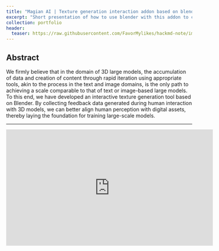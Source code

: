```yaml
---
title: "Magian AI | Texture generation interaction addon based on blender."
excerpt: "Short presentation of how to use blender with this addon to create incredible 3D assets"
collection: portfolio
header:
  teaser: https://raw.githubusercontent.com/FavorMylikes/hackmd-note/img/imgmagian_teaser.jpg
---
```


## Abstract

We firmly believe that in the domain of 3D large models, the accumulation of data and creation of content through rapid iteration using appropriate tools, akin to the process in the text and image domains, is the only path to achieving a scale comparable to that of text or image-based large models. To this end, we have developed an interactive texture generation tool based on Blender. By collecting feedback data generated during human interaction with 3D models, we can better align human perception with digital assets, thereby laying the foundation for training large-scale models.

<hr>

<iframe width="560" height="315" src="https://www.youtube.com/embed/6AZkFJPrtZ0?si=b0zBWfSRkRvCx9i_" title="YouTube video player" frameborder="0" allow="accelerometer; autoplay; clipboard-write; encrypted-media; gyroscope; picture-in-picture; web-share" referrerpolicy="strict-origin-when-cross-origin" allowfullscreen></iframe>
